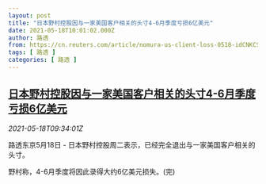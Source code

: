 ```yaml
---
layout: post
title: "日本野村控股因与一家美国客户相关的头寸4-6月季度亏损6亿美元"
date: 2021-05-18T10:01:02.000Z
author: 路透
from: https://cn.reuters.com/article/nomura-us-client-loss-0518-idCNKCS2CZ0XY
tags: [ 路透 ]
categories: [ 路透 ]
---
```

<!--1621332062000-->
[日本野村控股因与一家美国客户相关的头寸4-6月季度亏损6亿美元](https://cn.reuters.com/article/nomura-us-client-loss-0518-idCNKCS2CZ0XY)
------

<div>
<div><i>2021-05-18T09:34:01Z</i></div><p>路透东京5月18日 - 日本野村控股周二表示，已经完全退出与一家美国客户相关的头寸。</p><p>野村称，4-6月季度将因此录得大约6亿美元损失。(完)</p>
</div>
